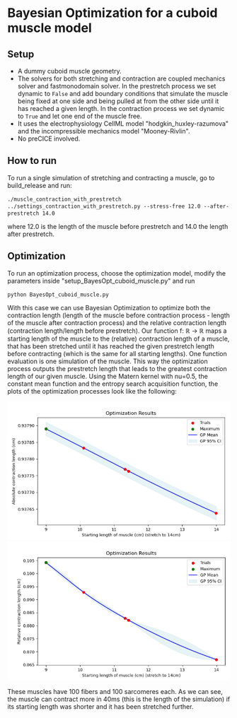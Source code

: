 # Bayesian Optimization for a cuboid muscle model

## Setup
- A dummy cuboid muscle geometry. 
- The solvers for both stretching and contraction are coupled mechanics solver and fastmonodomain solver. In the prestretch process we set dynamic to `False` and add boundary conditions that simulate the muscle being fixed at one side and being pulled at from the other side until it has reached a given length. In the contraction process we set dynamic to `True` and let one end of the muscle free.
- It uses the electrophysiology CellML model "hodgkin_huxley-razumova" and the incompressible mechanics model "Mooney-Rivlin".
- No preCICE involved. 

## How to run
To run a single simulation of stretching and contracting a muscle, go to build_release and run:
```
./muscle_contraction_with_prestretch ../settings_contraction_with_prestretch.py --stress-free 12.0 --after-prestretch 14.0
```
where 12.0 is the length of the muscle before prestretch and 14.0 the length after prestretch.

## Optimization
To run an optimization process, choose the optimization model, modify the parameters inside "setup_BayesOpt_cuboid_muscle.py" and run
```
python BayesOpt_cuboid_muscle.py
```
With this case we can use Bayesian Optimization to optimize both the contraction length (length of the muscle before contraction process - length of the muscle after contraction process) and the relative contraction length (contraction length/length before prestretch). Our function f: $\mathbb{R}$ -> $\mathbb{R}$ maps a starting length of the muscle to the (relative) contraction length of a muscle, that has been stretched until it has reached the given prestretch length before contracting (which is the same for all starting lengths). One function evaluation is one simulation of the muscle. This way the optimization process outputs the prestretch length that leads to the greatest contraction length of our given muscle. Using the Matern kernel with nu=0.5, the constant mean function and the entropy search acquisition function, the plots of the optimization processes look like the following:

![](../../../../figures/isotonic_stress_free_absolute_1.png)
![](../../../../figures/isotonic_stress_free_relative_1.png)

These muscles have 100 fibers and 100 sarcomeres each. As we can see, the muscle can contract more in 40ms (this is the length of the simulation) if its starting length was shorter and it has been stretched further.